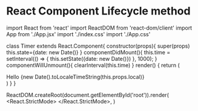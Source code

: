 # React Component Lifecycle method
import React from 'react'
import ReactDOM from 'react-dom/client'
import App from './App.jsx'
import './index.css'
import './App.css'

class Timer extends React.Component{
  constructor(props){
    super(props)
    this.state={date: new Date()}
  }
  componentDidMount(){
    this.time = setInterval(() => {
      this.setState({date: new Date()})
    }, 1000);
  }
  componentWillUnmount(){
    clearInterval(this.time)
  }
  render() {
    return (
      <div>
        Hello {new Date().toLocaleTimeString(this.props.local)}
      </div>
    )
  }
}


ReactDOM.createRoot(document.getElementById('root')).render(
  <React.StrictMode>
    <Timer local="bn-BD"/>
  </React.StrictMode>,
)



